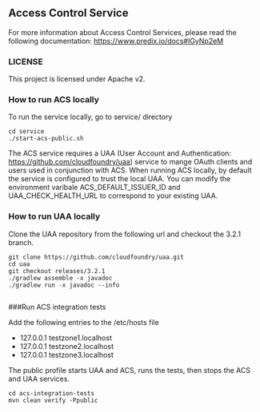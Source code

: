 
## Access Control Service

For more information about Access Control Services, please read the following documentation:
https://www.predix.io/docs#IGyNp2eM

### LICENSE
This project is licensed under Apache v2.

### How to run ACS locally
To run the service locally, go to service/ directory

```
cd service
./start-acs-public.sh
```
The ACS service requires a UAA (User Account and Authentication: https://github.com/cloudfoundry/uaa) service to mange OAuth clients and users used in conjunction with ACS.
When running ACS locally, by default the service is configured to trust the local UAA. You can modify the environment varibale ACS_DEFAULT_ISSUER_ID and UAA_CHECK_HEALTH_URL to correspond to your existing UAA.

### How to run UAA locally

Clone the UAA repository from the following url and checkout the 3.2.1 branch.

```
git clone https://github.com/cloudfoundry/uaa.git
cd uaa
git checkout releases/3.2.1
./gradlew assemble -x javadoc
./gradlew run -x javadoc --info
 
```

###Run ACS integration tests

Add the following entries to the /etc/hosts file
  * 127.0.0.1   testzone1.localhost
  * 127.0.0.1   testzone2.localhost
  * 127.0.0.1   testzone3.localhost

The public profile starts UAA and ACS, runs the tests, then stops the ACS and UAA services.

```
cd acs-integration-tests
mvn clean verify -Ppublic
```